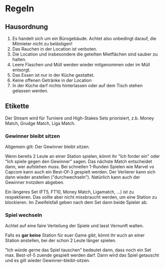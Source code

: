 # Regeln

## Hausordnung

1. Es handelt sich um ein Bürogebäude. Achtet also unbedingt darauf, die Mitmieter nicht zu belästigen!
1. Das Rauchen in der Location ist verboten.
1. Die Location und insbesondere die geteilten Mietflächen sind sauber zu halten.
1. Leere Flaschen und Müll werden wieder mitgenommen oder im Müll entsorgt.
1. Das Essen ist nur in der Küche gestattet.
1. Keine offenen Getränke in der Location
1. In der Küche darf nichts hinterlassen oder auf dem Tisch stehen gelassen werden.

## Etikette

Der Stream wird für Turniere und High-Stakes Sets priorisiert, z.b. Money Match, Grudge Match, Liga Match.

### Gewinner bleibt sitzen

Allgemein gilt: Der Gewinner bleibt sitzen.

Wenn bereits 2 Leute an einer Station spielen, könnt ihr "Ich forder ein" oder "Ich spiele gegen den Gewinner" sagen.
Das nächste Match entscheidet dann, wer aufstehen muss. Bei schnellen 1-Runden Spielen wie Marvel vs Capcom kann auch ein Best-Of-3 gespielt werden.
Der Verlierer kann sich dann wieder anstellen ("durchwechseln"). Natürlich kann auch der Gewinner trotzdem abgeben.

Ein längeres Set (FT5, FT10, Money Match, Ligamatch, ...) ist zu respektieren. Das sollte aber nicht missbraucht werden, um eine Station zu blockieren. Im Zweifelsfall geben nach dem Set dann beide Spieler ab.

### Spiel wechseln

Achtet auf eine faire Verteilung der Spiele und lasst Vernunft walten.

Falls es **gar keine** Station für euer Game gibt, könnt ihr euch an einer Station anstellen, bei der schon 2 Leute länger spielen.

"Ich würde gerne das Spiel tauschen" bedeutet dann, dass noch ein Set max. Best-of-5 zuende gespielt werden darf. Dann wird das Spiel getauscht und es gilt wieder Gewinner-bleibt-sitzen.
